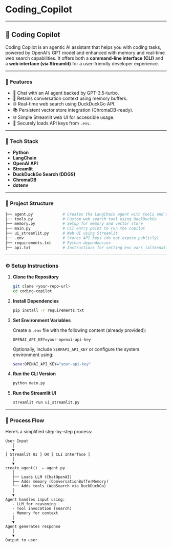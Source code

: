 ﻿# Coding_Copilot
---

## 🧠 Coding Copilot

Coding Copilot is an agentic AI assistant that helps you with coding tasks, powered by OpenAI’s GPT model and enhanced with memory and real-time web search capabilities. It offers both a **command-line interface (CLI)** and a **web interface (via Streamlit)** for a user-friendly developer experience.

---

### 🚀 Features

* 💬 Chat with an AI agent backed by GPT-3.5-turbo.
* 🧠 Retains conversation context using memory buffers.
* 🌐 Real-time web search using DuckDuckGo API.
* 📚 Persistent vector store integration (ChromaDB-ready).
* 🌐 Simple Streamlit web UI for accessible usage.
* 🔐 Securely loads API keys from `.env`.

---

### 🧩 Tech Stack

* **Python**
* **LangChain**
* **OpenAI API**
* **Streamlit**
* **DuckDuckGo Search (DDGS)**
* **ChromaDB**
* **dotenv**

---

### 📁 Project Structure

```bash
├── agent.py             # Creates the LangChain agent with tools and memory
├── tools.py             # Custom web search tool using DuckDuckGo
├── memory.py            # Setup for memory and vector store
├── main.py              # CLI entry point to run the copilot
├── ui_streamlit.py      # Web UI using Streamlit
├── .env                 # Stores API keys (do not expose publicly)
├── requirements.txt     # Python dependencies
├── api.txt              # Instructions for setting env vars (alternative)
```

---

### ⚙️ Setup Instructions

1. **Clone the Repository**

   ```bash
   git clone <your-repo-url>
   cd coding-copilot
   ```

2. **Install Dependencies**

   ```bash
   pip install -r requirements.txt
   ```

3. **Set Environment Variables**

   Create a `.env` file with the following content (already provided):

   ```env
   OPENAI_API_KEY=your-openai-api-key
   ```

   Optionally, include `SERPAPI_API_KEY` or configure the system environment using:

   ```bash
   $env:OPENAI_API_KEY="your-api-key"
   ```

4. **Run the CLI Version**

   ```bash
   python main.py
   ```

5. **Run the Streamlit UI**

   ```bash
   streamlit run ui_streamlit.py
   ```

---

### 🔄 Process Flow

Here’s a simplified step-by-step process:

```
User Input
   │
   ▼
[ Streamlit UI ] OR [ CLI Interface ]
   │
   ▼
create_agent()  ← agent.py
   │
   ├── Loads LLM (ChatOpenAI)
   ├── Adds memory (ConversationBufferMemory)
   └── Adds tools (WebSearch via DuckDuckGo)
   │
   ▼
Agent handles input using:
   - LLM for reasoning
   - Tool invocation (search)
   - Memory for context
   │
   ▼
Agent generates response
   │
   ▼
Output to user
```





